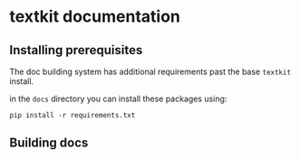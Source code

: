 # textkit documentation

## Installing prerequisites

The doc building system has additional requirements past the base `textkit` install.

in the `docs` directory you can install these packages using:

```
pip install -r requirements.txt
```

## Building docs
